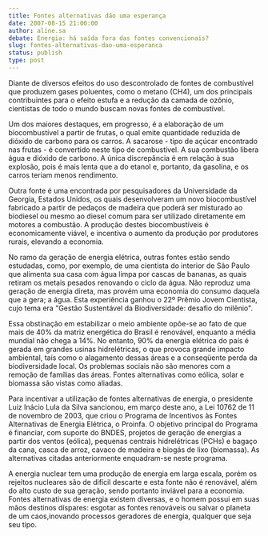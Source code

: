 ```yaml
---
title: Fontes alternativas dão uma esperança
date: 2007-08-15 21:00:00
author: aline.sa
debate: Energia: há saída fora das fontes convencionais?
slug: fontes-alternativas-dao-uma-esperanca
status: publish 
type: post
---
```


Diante de diversos efeitos do uso descontrolado de fontes de combustível que produzem gases poluentes, como o metano (CH4), um dos principais contribuintes para o efeito estufa e a redução da camada de ozônio, cientistas de todo o mundo buscam novas fontes de combustível. 


Um dos maiores destaques, em progresso, é a elaboração de um biocombustível a partir de frutas, o qual emite quantidade reduzida de dióxido de carbono para os carros. A sacarose - tipo de açúcar encontrado nas frutas - é convertido neste tipo de combustível. A sua combustão libera água e dióxido de carbono. A única discrepância é em relação à sua explosão, pois é mais lenta que a do etanol e, portanto, da gasolina, e os carros teriam menos rendimento.


Outra fonte é uma encontrada por pesquisadores da Universidade da Georgia, Estados Unidos, os quais desenvolveram um novo biocombustível fabricado a partir de pedaços de madeira que poderá ser misturado ao biodiesel ou mesmo ao diesel comum para ser utilizado diretamente em motores a combustão. A produção destes biocombustíveis é economicamente viável, e incentiva o aumento da produção por produtores rurais, elevando a economia.


No ramo da geração de energia elétrica, outras fontes estão sendo estudadas, como, por exemplo, de uma cientista do interior de São Paulo que alimenta sua casa com água limpa por cascas de bananas, as quais retiram os metais pesados renovando o ciclo da água. Não reproduz uma geração de energia direta, mas provém uma economia do consumo daquela que a gera; a água. Esta experiência ganhou o 22º Prêmio Jovem Cientista, cujo tema era "Gestão Sustentável da Biodiversidade: desafio do milênio".


Essa obstinação em estabilizar o meio ambiente opõe-se ao fato de que mais de 40% da matriz energética do Brasil é renovável, enquanto a média mundial não chega a 14%. No entanto, 90% da energia elétrica do país é gerada em grandes usinas hidrelétricas, o que provoca grande impacto ambiental, tais como o alagamento dessas áreas e a conseqüente perda da biodiversidade local. Os problemas sociais não são menores com a remoção de famílias das áreas. Fontes alternativas como eólica, solar e biomassa são vistas como aliadas.


Para incentivar a utilização de fontes alternativas de energia, o presidente Luiz Inácio Lula da Silva sancionou, em março deste ano, a Lei 10762 de 11 de novembro de 2003, que criou o Programa de Incentivos às Fontes Alternativas de Energia Elétrica, o Proinfa. O objetivo principal do Programa é financiar, com suporte do BNDES, projetos de geração de energias a partir dos ventos (eólica), pequenas centrais hidrelétricas (PCHs) e bagaço da cana, casca de arroz, cavaco de madeira e biogás de lixo (biomassa). As alternativas citadas anteriormente enquadram-se neste programa.


A energia nuclear tem uma produção de energia em larga escala, porém os rejeitos nucleares são de difícil descarte e esta fonte não é renovável, além do alto custo de sua geração, sendo portanto inviável para a economia. Fontes alternativas de energia existem diversas, e o homem possui em suas mãos destinos díspares: esgotar as fontes renováveis ou salvar o planeta de um caos,inovando processos geradores de energia, qualquer que seja seu tipo.


